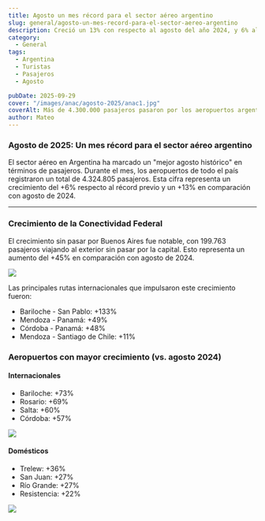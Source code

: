 ```yaml
---
title: Agosto un mes récord para el sector aéreo argentino
slug: general/agosto-un-mes-record-para-el-sector-aereo-argentino
description: Creció un 13% con respecto al agosto del año 2024, y 6% al mes de julio.
category:
  - General
tags:
  - Argentina
  - Turistas
  - Pasajeros
  - Agosto

pubDate: 2025-09-29
cover: "/images/anac/agosto-2025/anac1.jpg"
coverAlt: Más de 4.300.000 pasajeros pasaron por los aeropuertos argentinos
author: Mateo
---
```


### Agosto de 2025: Un mes récord para el sector aéreo argentino

El sector aéreo en Argentina ha marcado un "mejor agosto histórico" en términos de pasajeros. Durante el mes, los aeropuertos de todo el país registraron un total de 4.324.805 pasajeros. Esta cifra representa un crecimiento del +6% respecto al récord previo y un +13% en comparación con agosto de 2024.

***

### Crecimiento de la Conectividad Federal

El crecimiento sin pasar por Buenos Aires fue notable, con 199.763 pasajeros viajando al exterior sin pasar por la capital. Esto representa un aumento del +45% en comparación con agosto de 2024.

![](/images/anac/agosto-2025/anac4.jpg)

Las principales rutas internacionales que impulsaron este crecimiento fueron:

* Bariloche - San Pablo: +133%
* Mendoza - Panamá: +49%
* Córdoba - Panamá: +48%
* Mendoza - Santiago de Chile: +11%

### Aeropuertos con mayor crecimiento (vs. agosto 2024)

#### Internacionales

* Bariloche: +73%
* Rosario: +69%
* Salta: +60%
* Córdoba: +57%

![](/images/anac/agosto-2025/anac2.jpg)

#### Domésticos

* Trelew: +36%
* San Juan: +27%
* Río Grande: +27%
* Resistencia: +22%

![](/images/anac/agosto-2025/anac3.jpg)
